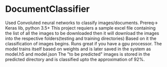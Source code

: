 # DocumentClassifier
Used Convoluted neural networks to classify images/documents.
Prereq-> Keras lib, python 3.5+
This project requiers a sample excel file containing the list of all the images to be downloaded then it will download the images into the respective folders(testing and training directories)
Based on it the classification of images begins.
Runs great if you have a gpu processor.
The model trains itself based on weights and is later saved in the system as model.h5 and model.json
The "to be predicted" images is stored in the predicted directory and is classified upto the approximation of 92%.
